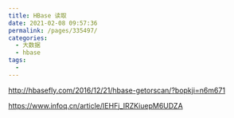```yaml
---
title: HBase 读取
date: 2021-02-08 09:57:36
permalink: /pages/335497/
categories:
  - 大数据
  - hbase
tags:
  - 
---
```

http://hbasefly.com/2016/12/21/hbase-getorscan/?bopkji=n6m671

https://www.infoq.cn/article/IEHFj_IRZKiuepM6UDZA
